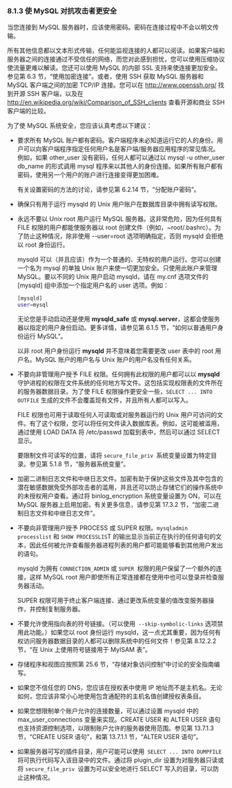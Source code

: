 ### 8.1.3 使 MySQL 对抗攻击者更安全

当您连接到 MySQL 服务器时，应该使用密码。密码在连接过程中不会以明文传输。

所有其他信息都以文本形式传输，任何能监视连接的人都可以阅读。如果客户端和服务器之间的连接通过不受信任的网络，而您对此感到担忧，您可以使用压缩协议使流量更难以解读。您还可以使用 MySQL 的内部 SSL 支持来使连接更加安全。参见第 6.3 节，“使用加密连接”。或者，使用 SSH 获取 MySQL 服务器和 MySQL 客户端之间的加密 TCP/IP 连接。您可以在 http://www.openssh.org/ 找到开源 SSH 客户端，以及在 http://en.wikipedia.org/wiki/Comparison_of_SSH_clients 查看开源和商业 SSH 客户端的比较。

为了使 MySQL 系统安全，您应该认真考虑以下建议：

- 要求所有 MySQL 账户都有密码。客户端程序未必知道运行它的人的身份。用户可以向客户端程序指定任何用户名是客户端/服务器应用程序的常见情况。例如，如果 other_user 没有密码，任何人都可以通过以 mysql -u other_user db_name 的形式调用 mysql 程序来以其他人的身份连接。如果所有账户都有密码，使用另一个用户的账户进行连接变得更加困难。

  有关设置密码的方法的讨论，请参见第 6.2.14 节，“分配账户密码”。

- 确保只有用于运行 mysqld 的 Unix 用户账户在数据库目录中拥有读写权限。

- 永远不要以 Unix root 用户运行 MySQL 服务器。这非常危险，因为任何具有 FILE 权限的用户都能使服务器以 root 创建文件（例如，~root/.bashrc）。为了防止这种情况，除非使用 --user=root 选项明确指定，否则 mysqld 会拒绝以 root 身份运行。

  mysqld 可以（并且应该）作为一个普通的、无特权的用户运行。您可以创建一个名为 mysql 的单独 Unix 账户来使一切更加安全。只使用此账户来管理 MySQL。要以不同的 Unix 用户启动 mysqld，请在 my.cnf 选项文件的 [mysqld] 组中添加一个指定用户名的 user 选项。例如：

  ```bash
  [mysqld]
  user=mysql
  ```

  无论您是手动启动还是使用 **mysqld_safe** 或 **mysql.server**，这都会使服务器以指定的用户身份启动。更多详情，请参见第 6.1.5 节，“如何以普通用户身份运行 MySQL”。

  以非 root 用户身份运行 **mysqld** 并不意味着您需要更改 user 表中的 root 用户名。MySQL 账户的用户名与 Unix 账户的用户名没有任何关系。

- 不要向非管理用户授予 FILE 权限。任何拥有此权限的用户都可以以 **mysqld** 守护进程的权限在文件系统的任何地方写文件。这包括实现权限表的文件所在的服务器数据目录。为了使 FILE 权限操作更安全一些，`SELECT ... INTO OUTFILE` 生成的文件不会覆盖现有文件，并且所有人都可以写入。

  FILE 权限也可用于读取任何人可读取或对服务器运行的 Unix 用户可访问的文件。有了这个权限，您可以将任何文件读入数据库表。例如，这可能被滥用，通过使用 LOAD DATA 将 /etc/passwd 加载到表中，然后可以通过 SELECT 显示。

  要限制文件可读写的位置，请将 `secure_file_priv `系统变量设置为特定目录。参见第 5.1.8 节，“服务器系统变量”。

- 加密二进制日志文件和中继日志文件。加密有助于保护这些文件及其中包含的潜在敏感数据免受外部攻击者的滥用，并且还可以防止存储它们的操作系统中的未授权用户查看。通过将 binlog_encryption 系统变量设置为 ON，可以在 MySQL 服务器上启用加密。有关更多信息，请参见第 17.3.2 节，“加密二进制日志文件和中继日志文件”。

- 不要向非管理用户授予 PROCESS 或 SUPER 权限。`mysqladmin processlist` 和 `SHOW PROCESSLIS`T 的输出显示当前正在执行的任何语句的文本，因此任何被允许查看服务器进程列表的用户都可能能够看到其他用户发出的语句。

  mysqld 为拥有 `CONNECTION_ADMIN` 或 `SUPER `权限的用户保留了一个额外的连接，这样 MySQL root 用户即使所有正常连接都在使用中也可以登录并检查服务器活动。

  SUPER 权限可用于终止客户端连接、通过更改系统变量的值改变服务器操作，并控制复制服务器。

- 不要允许使用指向表的符号链接。（可以使用` --skip-symbolic-links` 选项禁用此功能。）如果您以 root 身份运行 mysqld，这一点尤其重要，因为任何有权访问服务器数据目录的人都可以删除系统中的任何文件！参见第 8.12.2.2 节，“在 Unix 上使用符号链接用于 MyISAM 表”。


- 存储程序和视图应按照第 25.6 节，“存储对象访问控制”中讨论的安全指南编写。


- 如果您不信任您的 DNS，您应该在授权表中使用 IP 地址而不是主机名。无论如何，您应该非常小心地使用包含通配符的主机名值创建授权表条目。


- 如果您想限制单个账户允许的连接数量，可以通过设置 mysqld 中的 max_user_connections 变量来实现。CREATE USER 和 ALTER USER 语句也支持资源控制选项，以限制账户允许的服务器使用范围。参见第 13.7.1.3 节，“CREATE USER 语句”，和第 13.7.1.1 节，“ALTER USER 语句”。


- 如果服务器可写的插件目录，用户可能可以使用` SELECT ... INTO DUMPFILE` 将可执行代码写入该目录中的文件。通过将 plugin_dir 设置为对服务器只读或将 `secure_file_priv `设置为可以安全地进行 SELECT 写入的目录，可以防止这种情况。